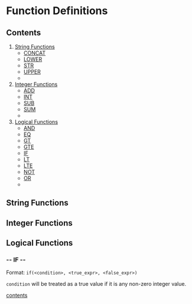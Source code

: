 # Function Definitions

## Contents

1. [String Functions](#string-functions)
   - [CONCAT](#concat)
   - [LOWER](#lower)
   - [STR](#str)
   - [UPPER](#upper)
   - [](#)
1. [Integer Functions](#integer-functions)
   - [ADD](#add)
   - [INT](#int)
   - [SUB](#sub)
   - [SUM](#sum)
   - [](#)
1. [Logical Functions](#logical-functions)
   - [AND](#and)
   - [EQ](#)
   - [GT](#)
   - [GTE](#)
   - [IF](#if)
   - [LT](#)
   - [LTE](#)
   - [NOT](#not)
   - [OR](#or)
   - [](#)

## String Functions

## Integer Functions

## Logical Functions

### **-- IF --**

Format: `if(<condition>, <true_expr>, <false_expr>)`

`condition` will be treated as a true value if it is any non-zero integer value.

[contents](#contents)
